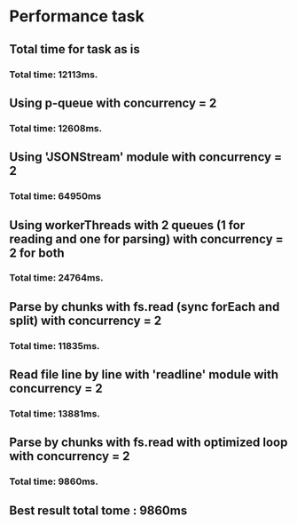 # Performance task

## Total time for task as is
### Total time: 12113ms.

## Using p-queue with concurrency = 2
### Total time: 12608ms.

## Using 'JSONStream' module  with concurrency = 2
### Total time: 64950ms

## Using workerThreads with 2 queues (1 for reading and one for parsing) with concurrency = 2 for both
### Total time: 24764ms.

## Parse by chunks with fs.read (sync forEach and split) with concurrency = 2
### Total time: 11835ms.

## Read file line by line with 'readline' module with concurrency = 2
### Total time: 13881ms.

## Parse by chunks with fs.read with optimized loop with concurrency = 2
### Total time: 9860ms.

## Best result total tome : 9860ms
